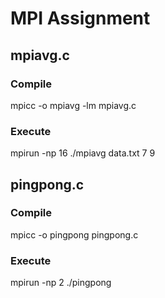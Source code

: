 # MPI Assignment

## mpiavg.c

### Compile 
  mpicc -o mpiavg -lm mpiavg.c

### Execute
  mpirun -np 16 ./mpiavg data.txt 7 9

## pingpong.c

### Compile
  mpicc -o pingpong pingpong.c 

### Execute
  mpirun -np 2 ./pingpong
